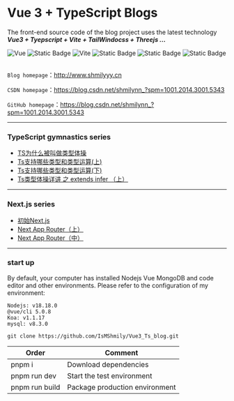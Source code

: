 # Vue 3 + TypeScript Blogs

The front-end source code of the blog project uses the latest technology **_Vue3 + Tyepscript + Vite + TailWindocss + Threejs ..._**

<div >
  <img alt="Vue" src="https://img.shields.io/badge/-vue-%23000000?style=flat-square&logo=vuedotjs" />
  <img alt="Static Badge" src="https://img.shields.io/badge/-TypeScript-000?style=flat-square&logo=tsnode">
  <img alt="Vite" src="https://img.shields.io/badge/-vite-%23000000?style=flat-square&logo=vite" />
  <img alt="Static Badge" src="https://img.shields.io/badge/-ThreeJs-000?style=flat-square&logo=threedotjs">
  <img alt="Static Badge" src="https://img.shields.io/badge/-sass-000?style=flat-square&logo=sass">
  <img alt="Static Badge" src="https://img.shields.io/badge/-pnpm-%23000?style=flat-square&logo=pnpm">
</div>
<br/>

`Blog homepage`：<a>http://www.shmilyyy.cn</a>

`CSDN homepage`：<a>https://blog.csdn.net/shmilynn_?spm=1001.2014.3001.5343</a>

`GitHub homepage`：<a>https://blog.csdn.net/shmilynn_?spm=1001.2014.3001.5343</a>

---

### TypeScript gymnastics series

- [TS为什么被叫做类型体操](https://blog.csdn.net/shmilynn_/article/details/137981157?spm=1001.2014.3001.5502)
- [Ts支持哪些类型和类型运算(上)](https://blog.csdn.net/shmilynn_/article/details/137996269?spm=1001.2014.3001.5502)
- [Ts支持哪些类型和类型运算(下)](https://blog.csdn.net/shmilynn_/article/details/138050067?spm=1001.2014.3001.55022)
- [Ts类型体操详讲 之 extends infer （上）](https://blog.csdn.net/shmilynn_/article/details/138072708?spm=1001.2014.3001.5502)

---

### Next.js series

- [初始Next.js](https://blog.csdn.net/shmilynn_/article/details/137891060?spm=1001.2014.3001.5502)
- [Next App Router（上）](https://blog.csdn.net/shmilynn_/article/details/137904724?spm=1001.2014.3001.5502)
- [Next App Router（中）](https://blog.csdn.net/shmilynn_/article/details/137978386?spm=1001.2014.3001.5502)

---

### start up
By default, your computer has installed Nodejs Vue MongoDB and code editor and other environments. Please refer to the configuration of my environment:
```
Nodejs: v18.18.0
@vue/cli 5.0.8
Koa: v1.1.17
mysql: v8.3.0
```
```
git clone https://github.com/IsMShmily/Vue3_Ts_blog.git
```

| Order          | Comment                        |
| -------------- | ------------------------------ |
| pnpm i         | Download dependencies          |
| pnpm run dev   | Start the test environment     |
| pnpm run build | Package production environment |
